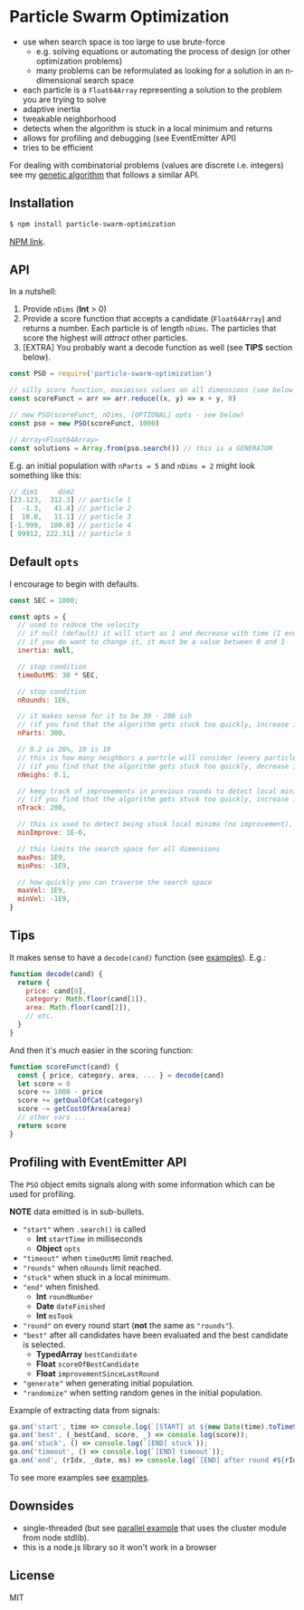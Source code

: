 # Particle Swarm Optimization

- use when search space is too large to use brute-force
  - e.g. solving equations or automating the process of design (or other
    optimization problems)
  - many problems can be reformulated as looking for a solution in an n-dimensional search space
- each particle is a `Float64Array` representing a solution to the problem you are trying to solve
- adaptive inertia
- tweakable neighborhood
- detects when the algorithm is stuck in a local minimum and returns
- allows for profiling and debugging (see EventEmitter API)
- tries to be efficient

For dealing with combinatorial problems (values are discrete i.e. integers) see
my [genetic algorithm](https://www.npmjs.com/package/genetic-algo) that follows
a similar API.

## Installation

```sh
$ npm install particle-swarm-optimization
```

[NPM link](https://www.npmjs.com/package/particle-swarm-optimization).

## API

In a nutshell:

1. Provide `nDims` (**Int** &gt; 0)
2. Provide a score function that accepts a candidate (`Float64Array`) and
   returns a number. Each particle is of length `nDims`. The particles that
   score the highest will *attract* other particles.
3. [EXTRA] You probably want a decode function as well (see **TIPS** section below).

```js
const PSO = require('particle-swarm-optimization')

// silly score function, maximises values on all dimensions (see below for a better example)
const scoreFunct = arr => arr.reduce((x, y) => x + y, 0) 

// new PSO(scoreFunct, nDims, [OPTIONAL] opts - see below) 
const pso = new PSO(scoreFunct, 1000)

// Array<Float64Array>
const solutions = Array.from(pso.search()) // this is a GENERATOR
```

E.g. an initial population with `nParts = 5` and `nDims = 2` might look something like this:

```js
// dim1     dim2 
[23.123,  312.3] // particle 1
[  -1.3,   41.4] // particle 2
[  10.0,   11.1] // particle 3
[-1.999,  100.0] // particle 4
[ 99912, 222.31] // particle 5
```

## Default `opts`

I encourage to begin with defaults.

```js
const SEC = 1000;

const opts = {
  // used to reduce the velocity 
  // if null (default) it will start as 1 and decrease with time (I encourage to leave it unchanged)
  // if you do want to change it, it must be a value between 0 and 1
  inertia: null,

  // stop condition 
  timeOutMS: 30 * SEC, 

  // stop condition
  nRounds: 1E6,      

  // it makes sense for it to be 30 - 200 ish
  // (if you find that the algorithm gets stuck too quickly, increase it)
  nParts: 300,        

  // 0.2 is 20%, 10 is 10
  // this is how many neighbors a partcle will consider (every particle is attracted to the best neighbor)
  // (if you find that the algorithm gets stuck too quickly, decrease it)
  nNeighs: 0.1,         

  // keep track of improvements in previous rounds to detect local minima
  // (if you find that the algorithm gets stuck too quickly, increase it)
  nTrack: 200,          

  // this is used to detect being stuck local minima (no improvement), you should not need to change it
  minImprove: 1E-6,    

  // this limits the search space for all dimensions
  maxPos: 1E9,
  minPos: -1E9,

  // how quickly you can traverse the search space
  maxVel: 1E9,
  minVel: -1E9,
}
```

## Tips

It makes sense to have a `decode(cand)` function (see [examples](https://github.com/nl253/GeneticAlgo-JS/tree/master/examples)).  E.g.:

```js
function decode(cand) {
  return {
    price: cand[0],
    category: Math.floor(cand[1]),
    area: Math.floor(cand[2]),
    // etc.
  }
}
```

And then it's *much* easier in the scoring function:

```js
function scoreFunct(cand) {
  const { price, category, area, ... } = decode(cand)
  let score = 0
  score += 1000 - price
  score += getQualOfCat(category)
  score -= getCostOfArea(area)
  // other vars ...
  return score
}
```

## Profiling with EventEmitter API

The `PSO` object emits signals along with some information
which can be used for profiling.

**NOTE** data emitted is in sub-bullets.

- `"start"` when `.search()` is called
  - **Int** `startTime` in milliseconds
  - **Object** `opts`
- `"timeout"` when `timeOutMS` limit reached.
- `"rounds"` when `nRounds` limit reached.
- `"stuck"` when stuck in a local minimum.
- `"end"` when finished.
  - **Int** `roundNumber`
  - **Date** `dateFinished`
  - **Int** `msTook`
- `"round"` on every round start (**not** the same as `"rounds"`).
- `"best"` after all candidates have been evaluated and the best candidate is selected.
  - **TypedArray** `bestCandidate`
  - **Float** `scoreOfBestCandidate`
  - **Float** `improvementSinceLastRound`
- `"generate"` when generating initial population.
- `"randomize"` when setting random genes in the initial population.

Example of extracting data from signals:

```js
ga.on('start', time => console.log(`[START] at ${new Date(time).toTimeString()}`));
ga.on('best', (_bestCand, score, _) => console.log(score));
ga.on('stuck', () => console.log(`[END] stuck`));
ga.on('timeout', () => console.log(`[END] timeout`));
ga.on('end', (rIdx, _date, ms) => console.log(`[END] after round #${rIdx} (took ${ms / SEC}sec)`));
```

To see more examples see [examples](https://github.com/nl253/PSO-JS/tree/master/examples).

## Downsides

- single-threaded (but see [parallel example](https://github.com/nl253/PSO-JS/blob/master/examples/parallel.js) that uses the cluster module from node stdlib).
- this is a node.js library so it won't work in a browser

## License

MIT
